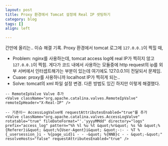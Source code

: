```yaml
---
layout: post
title: Proxy 환경에서 Tomcat 설정에 Real IP 셋팅하기
category: blog
tags: []
align: left

---
```


간만에 올리는.. 이슈 해결 기록. Proxy 환경에서 tomcat 로그에 `127.0.0.1`이 찍힐 때,

<!-- more -->

- Problem: nginx를 사용하는데, tomcat access log에 real IP가 찍히지 않고 `127.0.0.1`이 찍힘. 게다가 코드 내에서 사용하는 모듈중에 http request의 ip를 외부 서버에서 인터셉트해가는 부분이 있는데 여기에도 127.0.0.1이 전달되서 문제임.
- Cuase: proxy를 사용하니까 localhost IP가 찍히게 되는..
- Solve: tomcat의 xml 파일 설정 변경. 다른 방법도 있긴 하지만 이렇게 해결했다.


```
-- RemoteIpValve Valve 추가
<Valve className="org.apache.catalina.valves.RemoteIpValve" remoteIpHeader="X-Real-IP" />

-- 기존이ㅡ AccessLogValve에 requestAttributesEnabled="true"를 추가
<Valve className="org.apache.catalina.valves.AccessLogValve" rotatable="true" fileDateFormat="'.'yyyyMMdd" directory="logs" prefix="access_log" pattern="%h %l %u %t &quot;%r&quot; %s %b &quot;%{Referer}i&quot; &quot;%{User-Agent}i&quot; &quot;-:- - %T %{_usersession_}i - %{page_uid}i - - -&quot; %{NNB}c - - &quot;-&quot;" resolveHosts="false" requestAttributesEnabled="true" />
```
